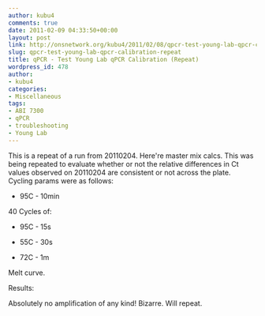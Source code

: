 ```yaml
---
author: kubu4
comments: true
date: 2011-02-09 04:33:50+00:00
layout: post
link: http://onsnetwork.org/kubu4/2011/02/08/qpcr-test-young-lab-qpcr-calibration-repeat/
slug: qpcr-test-young-lab-qpcr-calibration-repeat
title: qPCR - Test Young Lab qPCR Calibration (Repeat)
wordpress_id: 478
author:
- kubu4
categories:
- Miscellaneous
tags:
- ABI 7300
- qPCR
- troubleshooting
- Young Lab
---
```


This is a repeat of a run from 20110204. Here're master mix calcs. This was being repeated to evaluate whether or not the relative differences in Ct values observed on 20110204 are consistent or not across the plate. Cycling params were as follows:




    
  * 95C - 10min



40 Cycles of:


    
  * 95C - 15s

    
  * 55C - 30s

    
  * 72C - 1m



Melt curve.

Results:

Absolutely no amplification of any kind! Bizarre. Will repeat.
